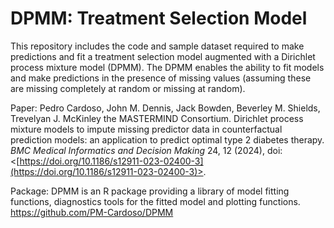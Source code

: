 # DPMM: Treatment Selection Model
This repository includes the code and sample dataset required to make predictions and fit a treatment selection model augmented with a Dirichlet process mixture model (DPMM). The DPMM enables the ability to fit models and make predictions in the presence of missing values (assuming these are missing completely at random or missing at random).


Paper:
Pedro Cardoso, John M. Dennis, Jack Bowden, Beverley M. Shields, Trevelyan J. McKinley the MASTERMIND Consortium. Dirichlet process mixture models to impute missing predictor data in counterfactual prediction models: an application to predict optimal type 2 diabetes therapy. *BMC Medical Informatics and Decision Making* 24, 12 (2024), doi: <[https://doi.org/10.1186/s12911-023-02400-3](https://doi.org/10.1186/s12911-023-02400-3)>.

Package:
DPMM is an R package providing a library of model fitting functions, diagnostics tools for the fitted model and plotting functions. https://github.com/PM-Cardoso/DPMM
